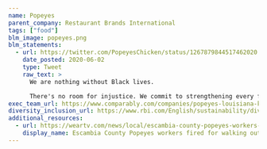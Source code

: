 ```yaml
---
name: Popeyes
parent_company: Restaurant Brands International
tags: ["food"]
blm_image: popeyes.png
blm_statements:
  - url: https://twitter.com/PopeyesChicken/status/1267879844517462020
    date_posted: 2020-06-02
    type: Tweet
    raw_text: >
      We are nothing without Black lives.

      There's no room for injustice. We commit to strengthening every facet of our culture and policies to foster an environment where equality for Black people is a priority. We'll use our platform to support this movement. #BlackLivesMatter
exec_team_url: https://www.comparably.com/companies/popeyes-louisiana-kitchen/executive-team
diversity_inclusion_url: https://www.rbi.com/English/sustainability/diversity-and-inclusion/default.aspx
additional_resources:
  - url: https://weartv.com/news/local/escambia-county-popeyes-workers-fired-for-walking-out-after-told-to-remove-blm-masks
    display_name: Escambia County Popeyes workers fired for walking out after told to remove BLM masks
---
```

